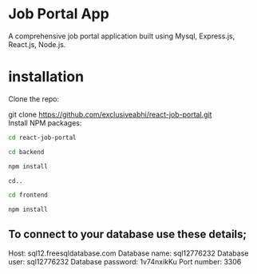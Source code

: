 # Job Portal App 
A comprehensive job portal application built using Mysql, Express.js, React.js, Node.js.

# installation  
Clone the repo:  

git clone https://github.com/exclusiveabhi/react-job-portal.git  
Install NPM packages:  

```sh
cd react-job-portal
```
 ```sh
cd backend  
```
 ```sh
npm install  
```  
 ```sh
cd..  
```  
 ```sh
cd frontend
```
 ```
npm install  
```  


## To connect to your database use these details;
Host: sql12.freesqldatabase.com
Database name: sql12776232
Database user: sql12776232
Database password: 1v74nxikKu
Port number: 3306



